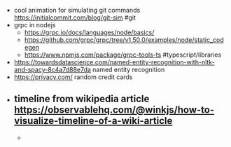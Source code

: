 - cool animation for simulating git commands https://initialcommit.com/blog/git-sim #git
- grpc in nodejs
	- https://grpc.io/docs/languages/node/basics/
	- https://github.com/grpc/grpc/tree/v1.50.0/examples/node/static_codegen
	- https://www.npmjs.com/package/grpc-tools-ts #typescript/libraries
- https://towardsdatascience.com/named-entity-recognition-with-nltk-and-spacy-8c4a7d88e7da named entity recognition
- https://privacy.com/ random credit cards
- timeline from wikipedia article https://observablehq.com/@winkjs/how-to-visualize-timeline-of-a-wiki-article
	-
	-